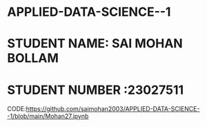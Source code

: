 # APPLIED-DATA-SCIENCE--1
# STUDENT NAME: SAI MOHAN BOLLAM
# STUDENT NUMBER :23027511
CODE:https://github.com/saimohan2003/APPLIED-DATA-SCIENCE--1/blob/main/Mohan27.ipynb

